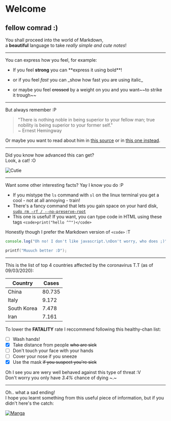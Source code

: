 # Welcome
## fellow comrad :)

You shall proceed into the world of Markdown, \
a **beautiful** language to take _really simple and cute notes_!

---

You can express how you feel, for example:
- If you feel __strong__ you can \*\*express it using bold\*\*!
+ or if you feel *fast* you can \_show how fast you are using italic\_
* or maybe you feel ~~crossed~~ by a weight on you and you want ​~​~to strike it trough​~​~
<!-- I used zero width space to escape the tildas -->

---

But always remember :P
> "There is nothing noble in being superior to your fellow man; true nobility is being superior to your former self." \
> ~ Ernest Hemingway

Or maybe you want to read about him in [this source](https://en.wikipedia.org/wiki/Ernest_Hemingway "Don't click the other guy there :I") or in [this one instead](https://www.imdb.com/name/nm0002133/).

---

Did you know how advanced this can get? \
Look, a cat! :O

![Cutie](https://i.imgur.com/DMoZgQ7.png "Oh no! I hope it works :C")

---

Want some other interesting facts? Yay I know you do :P
- If you mistype the `ls` command with `sl` on the linux terminal you get a cool - not at all annoying - train!
- There's a fancy command that lets you gain space on your hard disk, [`sudo rm -rf / --no-preserve-root`](# "~ara ara~ I hope you didn't try this <3")
- This one is useful! If you want, you can type code in HTML using these tags `<code>print("hello ^^")</code>`

Honestly though I prefer the Markdown version of `<code>` :T
```javascript
console.log("Oh no! I don't like javascript.\nDon't worry, who does ;)");
```
~~~c
printf("Muuuch better :D");
~~~

---

This is the list of top 4 countries affected by the coronavirus T.T (as of 09/03/2020):

| Country | Cases |
| ------- | ----- |
| China   | 80.735 |
| Italy | 9.172 |
| South Korea | 7.478 |
| Iran | 7.161 |

To lower the **FATALITY** rate I reccommend following this healthy-chan list:
- [ ] Wash hands!
- [x] Take distance from people ~~who are sick~~
- [ ] Don't touch your face with your hands
- [ ] Cover your nose if you sneeze
- [x] Use the mask ~~if you suspect you're sick~~

Oh I see you are wery well behaved against this type of threat :V \
Don't worry you only have _3.4%_ chance of dying ~.~

---

Oh.. what a sad ending! \
I hope you learnt something from this useful piece of information, but if you didn't here's the catch:

[![Manga](https://imgur.com/dXr4A59.png)](https://www.quora.com/Whats-wrong-with-being-a-weeb?share=1 "Manga is literature!")

<!--
Sources:
https://daringfireball.net/projects/markdown/syntax
https://github.com/adam-p/markdown-here/wiki/Markdown-Cheatsheet
--->

